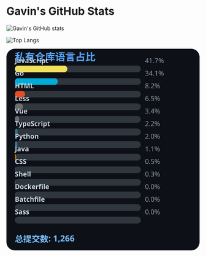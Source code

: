 # Gavin's GitHub Stats

![Gavin's GitHub stats](https://github-readme-stats.vercel.app/api?username=gavinhaydy&show_icons=true&theme=tokyonight)

![Top Langs](https://github-readme-stats.vercel.app/api/top-langs/?username=gavinhaydy&layout=compact)









<!-- PRIVATE_STATS_START -->
![私有仓库统计](./.github/private-stats.svg)
<!-- PRIVATE_STATS_END -->








